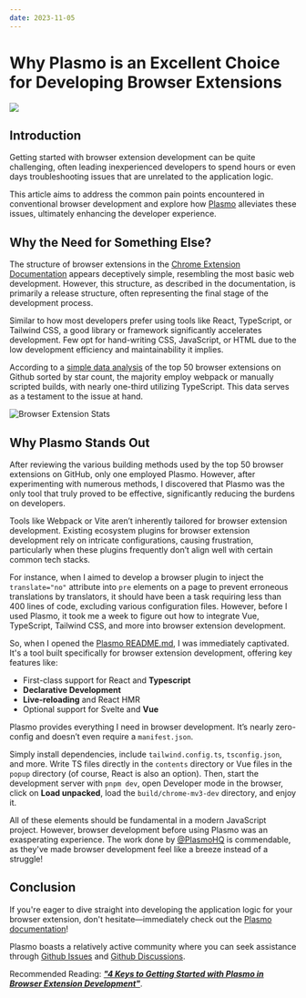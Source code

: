 ```yaml
---
date: 2023-11-05
---
```


# Why Plasmo is an Excellent Choice for Developing Browser Extensions

![](/img/2023-11-04-00-15.webp)

## Introduction

Getting started with browser extension development can be quite challenging, often leading inexperienced developers to spend hours or even days troubleshooting issues that are unrelated to the application logic.

This article aims to address the common pain points encountered in conventional browser development and explore how [Plasmo](https://www.plasmo.com/) alleviates these issues, ultimately enhancing the developer experience.

## Why the Need for Something Else?

The structure of browser extensions in the [Chrome Extension Documentation](https://developer.chrome.com/docs/extensions/mv3/) appears deceptively simple, resembling the most basic web development. However, this structure, as described in the documentation, is primarily a release structure, often representing the final stage of the development process.

Similar to how most developers prefer using tools like React, TypeScript, or Tailwind CSS, a good library or framework significantly accelerates development. Few opt for hand-writing CSS, JavaScript, or HTML due to the low development efficiency and maintainability it implies.

According to a [simple data analysis](https://gist.github.com/aiktb/057c3d18b0653edb4e3d710143171fb4) of the top 50 browser extensions on Github sorted by star count, the majority employ webpack or manually scripted builds, with nearly one-third utilizing TypeScript. This data serves as a testament to the issue at hand.

![Browser Extension Stats](/img/2023-11-08-19-35.webp)

## Why Plasmo Stands Out

After reviewing the various building methods used by the top 50 browser extensions on GitHub, only one employed Plasmo. However, after experimenting with numerous methods, I discovered that Plasmo was the only tool that truly proved to be effective, significantly reducing the burdens on developers.

Tools like Webpack or Vite aren’t inherently tailored for browser extension development. Existing ecosystem plugins for browser extension development rely on intricate configurations, causing frustration, particularly when these plugins frequently don’t align well with certain common tech stacks.

For instance, when I aimed to develop a browser plugin to inject the `translate="no"` attribute into `pre` elements on a page to prevent erroneous translations by translators, it should have been a task requiring less than 400 lines of code, excluding various configuration files. However, before I used Plasmo, it took me a week to figure out how to integrate Vue, TypeScript, Tailwind CSS, and more into browser extension development.

So, when I opened the [Plasmo README.md](https://github.com/PlasmoHQ/plasmo#readme), I was immediately captivated. It's a tool built specifically for browser extension development, offering key features like:

- First-class support for React and **Typescript**
- **Declarative Development**
- **Live-reloading** and React HMR
- Optional support for Svelte and **Vue**

Plasmo provides everything I need in browser development. It’s nearly zero-config and doesn’t even require a `manifest.json`.

Simply install dependencies, include `tailwind.config.ts`, `tsconfig.json`, and more. Write TS files directly in the `contents` directory or Vue files in the `popup` directory (of course, React is also an option). Then, start the development server with `pnpm dev`, open Developer mode in the browser, click on **Load unpacked**, load the `build/chrome-mv3-dev` directory, and enjoy it.

All of these elements should be fundamental in a modern JavaScript project. However, browser development before using Plasmo was an exasperating experience. The work done by [@PlasmoHQ](https://github.com/PlasmoHQ/) is commendable, as they've made browser development feel like a breeze instead of a struggle!

## Conclusion

If you're eager to dive straight into developing the application logic for your browser extension, don't hesitate—immediately check out the [Plasmo documentation](https://docs.plasmo.com/)!

Plasmo boasts a relatively active community where you can seek assistance through [Github Issues](https://github.com/PlasmoHQ/plasmo/issues) and [Github Discussions](https://github.com/PlasmoHQ/plasmo/discussions).

Recommended Reading: **_["4 Keys to Getting Started with Plasmo in Browser Extension Development"](./getting-started-with-plasmo)_**.
